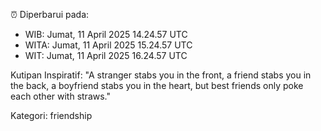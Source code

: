 ⏰ Diperbarui pada:
- WIB: Jumat, 11 April 2025 14.24.57 UTC
- WITA: Jumat, 11 April 2025 15.24.57 UTC
- WIT: Jumat, 11 April 2025 16.24.57 UTC

Kutipan Inspiratif:
"A stranger stabs you in the front, a friend stabs you in the back, a boyfriend stabs you in the heart, but best friends only poke each other with straws."


Kategori: friendship

